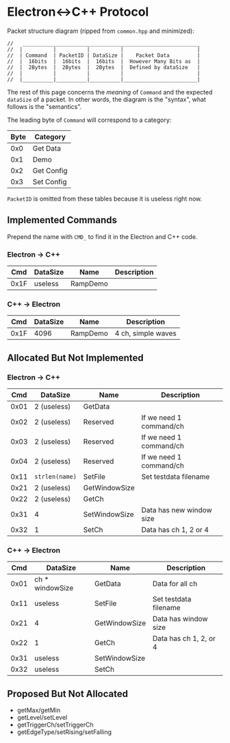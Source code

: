 # Electron<->C++ Protocol

Packet structure diagram (ripped from `common.hpp` and minimized):

```
//   __________________________________________________________
//  |          |          |          |                        |
//  | Command  | PacketID | DataSize |    Packet Data         |
//  |  16bits  |  16bits  |  16bits  |  However Many Bits as  |
//  |  2Bytes  |  2Bytes  |  2Bytes  |  Defined by dataSize   |
//  |          |          |          |                        |
//  |__________|__________|__________|________________________|
```

The rest of this page concerns the *meaning* of `Command` and the expected `dataSize` of a packet. In other words, the diagram is the "syntax", what follows is the "semantics".

The leading byte of `Command` will correspond to a category:

Byte | Category
-----|------------
0x0  | Get Data
0x1  | Demo
0x2  | Get Config
0x3  | Set Config

`PacketID` is omitted from these tables because it is useless right now.

## Implemented Commands

Prepend the name with `CMD_` to find it in the Electron and C++ code.

### Electron -> C++

Cmd  | DataSize        | Name      | Description
-----|-----------------|-----------|------------------------
0x1F | useless         | RampDemo  |

### C++ -> Electron

Cmd  | DataSize        | Name      | Description
-----|-----------------|-----------|------------------------
0x1F | 4096            | RampDemo  | 4 ch, simple waves

## Allocated But Not Implemented

### Electron -> C++

Cmd  | DataSize        | Name          | Description
-----|-----------------|---------------|------------------------
0x01 | 2 (useless)     | GetData       | 
0x02 | 2 (useless)     | Reserved      | If we need 1 command/ch
0x03 | 2 (useless)     | Reserved      | If we need 1 command/ch
0x04 | 2 (useless)     | Reserved      | If we need 1 command/ch
0x11 | `strlen(name)`  | SetFile       | Set testdata filename
0x21 | 2 (useless)     | GetWindowSize |
0x22 | 2 (useless)     | GetCh         |
0x31 | 4               | SetWindowSize | Data has new window size
0x32 | 1               | SetCh         | Data has ch 1, 2 or 4

### C++ -> Electron

Cmd  | DataSize        | Name          | Description
-----|-----------------|---------------|------------------------
0x01 | ch * windowSize | GetData       | Data for all ch
0x11 | useless         | SetFile       | Set testdata filename
0x21 | 4               | GetWindowSize | Data has window size
0x22 | 1               | GetCh         | Data has ch 1, 2, or 4
0x31 | useless         | SetWindowSize |
0x32 | useless         | SetCh         |

## Proposed But Not Allocated

+ getMax/getMin
+ getLevel/setLevel
+ getTriggerCh/setTriggerCh
+ getEdgeType/setRising/setFalling